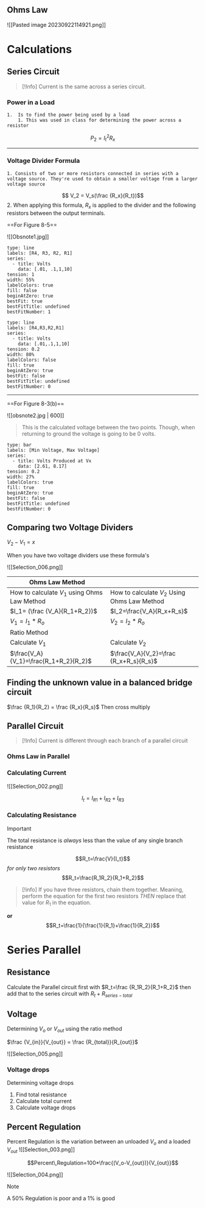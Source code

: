 
## Ohms Law
![[Pasted image 20230922114921.png]]

# Calculations
## Series Circuit 

>[!Info]
>Current is the same across a series circuit. 


### Power in a Load
	1.  Is to find the power being used by a load
		1. This was used in class for determining the power across a resistor

$$P_2=I_t^2R_x$$

---
### Voltage Divider Formula
	1. Consists of two or more resistors connected in series with a voltage source. They're used to obtain a smaller voltage from a larger voltage source

$$ V_2 = V_s(\frac {R_x}{R_t})$$
		2. When applying this formula, $R_x$ is applied to the divider and the following resistors between the output terminals.


==For Figure 8-5==

 ![[Obsnote1.jpg]]

```chart
type: line
labels: [R4, R3, R2, R1]
series:
  - title: Volts
    data: [.01, .1,1,10]
tension: 1
width: 55%
labelColors: true
fill: false
beginAtZero: true
bestFit: true
bestFitTitle: undefined
bestFitNumber: 1
```
```chart
type: line
labels: [R4,R3,R2,R1]
series:
  - title: Volts
    data: [.01,.1,1,10]
tension: 0.2
width: 80%
labelColors: false
fill: true
beginAtZero: true
bestFit: false
bestFitTitle: undefined
bestFitNumber: 0
```

---

==For Figure 8-3(b)==

![[obsnote2.jpg | 600]]

>This is the calculated voltage between the two points. Though, when returning to ground the voltage is going to be 0 volts.

```chart
type: bar
labels: [Min Voltage, Max Voltage]
series:
  - title: Volts Produced at Vx
    data: [2.61, 8.17]
tension: 0.2
width: 27%
labelColors: true
fill: true
beginAtZero: true
bestFit: false
bestFitTitle: undefined
bestFitNumber: 0
```

## Comparing two Voltage Dividers

$V_2-V_1=x$

When you have two voltage dividers use these formula's

![[Selection_006.png]]


| Ohms Law Method                       |                                        |
| ------------------------------------- | -------------------------------------- |
| How to calculate $V_1$ using Ohms Law Method  | How to calculate $V_2$ Using Ohms Law Method                        |
| $I_1= (\frac {V_A}{R_1+R_2})$         | $I_2=\frac{V_A}{R_x+R_s}$              |
| $V_1=I_1* R_o$                        | $V_2=I_2*R_o$                          |
| Ratio Method                          |                                        
| Calculate $V_1$                       | Calculate $V_2$                        |
| $\frac{V_A}{V_1}=\frac{R_1+R_2}{R_2}$ | $\frac{V_A}{V_2}=\frac {R_x+R_s}{R_s}$ |


## Finding the unknown value in a balanced bridge circuit
$\frac {R_1}{R_2} = \frac  {R_x}{R_s}$ Then cross multiply


## Parallel Circuit

>[!Info]
>Current is different through each branch of a parallel circuit

### Ohms Law in Parallel
### Calculating Current
![[Selection_002.png]]

$$ I_t=I_{R1}+I_{R2}+I_{R3}$$
### Calculating Resistance

>[!Important]
>The total resistance is *always* less than the value of any single branch resistance

$$R_t=\frac{V}{I_t}$$
*for only two resistors*
$$R_t=\frac{R_1R_2}{R_1+R_2}$$

>[!info]
>If you have three resistors, chain them together. Meaning, perform the equation for the first two resistors *THEN* replace that value for $R_1$ in the equation.



**or**
$$R_t=\frac{1}{\frac{1}{R_1}+\frac{1}{R_2}}$$
# Series Parallel
## Resistance
Calculate the Parallel circuit first with $R_t=\frac {R_1R_2}{R_1+R_2}$ then add that to the series circuit with $R_t+R_{series-total}$

## Voltage 

Determining $V_o$ or $V_{out}$ using the ratio method

$\frac {V_{in}}{V_{out}} = \frac {R_{total}}{R_{out}}$

![[Selection_005.png]]


### Voltage drops
Determining voltage drops
1. Find total resistance
2. Calculate total current
3. Calculate voltage drops

## Percent Regulation

Percent Regulation is the variation between an unloaded $V_o$ and a loaded $V_{out}$ 
![[Selection_003.png]]

$$Percent\,Regulation=100*\frac{(V_o-V_{out})}{V_{out}}$$

![[Selection_004.png]]

>[!Note]
>A 50% Regulation is poor and a 1% is good

